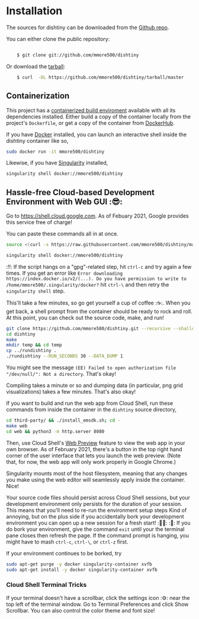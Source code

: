 # Installation

The sources for dishtiny can be downloaded from the [Github repo](https://github.com/mmore500/dishtiny).

You can either clone the public repository:

```bash

    $ git clone git://github.com/mmore500/dishtiny
```
Or download the [tarball](https://github.com/mmore500/dishtiny/tarball/master):

```bash
    $ curl  -OL https://github.com/mmore500/dishtiny/tarball/master
```

## Containerization

This project has a [containerized build enviroment](https://docs.docker.com/engine/reference/commandline/build/) available with all its dependencies installed. Either build a copy of the container locally from the project's `Dockerfile`,
or get a copy of the container from [DockerHub](https://hub.docker.com/r/mmore500/dishtiny).

If you have [Docker](https://docs.docker.com/) installed, you can launch an interactive shell inside the dishtiny container like so,
```bash
sudo docker run -it mmore500/dishtiny
```

Likewise, if you have [Singularity](https://sylabs.io/docs/) installed,
```bash
singularity shell docker://mmore500/dishtiny
```

## Hassle-free Cloud-based Development Environment with Web GUI ::sunglasses::

Go to <https://shell.cloud.google.com>.
As of Febuary 2021, Google provides this service free of charge!

You can paste these commands all in at once.
```bash
source <(curl -s https://raw.githubusercontent.com/mmore500/dishtiny/master/script/setup_cloudshell.sh)

singularity shell docker://mmore500/dishtiny
```

::bangbang::
If the script hangs on a "gpg"-related step, hit `ctrl-c` and try again a few times.
If you get an error like `Error downloading https://index.docker.io/v2/(...). Do you have permission to write to /home/mmore500/.singularity/docker?` hit `ctrl-\` and then retry the `singularity shell` step.

This'll take a few minutes, so go get yourself a cup of coffee ::coffee::.
When you get back, a shell prompt from the container should be ready to rock and roll.
At this point, you can check out the source code, make, and run!
```bash
git clone https://github.com/mmore500/dishtiny.git --recursive --shallow-submodules
cd dishtiny
make
mkdir temp && cd temp
cp ../rundishtiny .
./rundishtiny --RUN_SECONDS 30 --DATA_DUMP 1
```

You might see the message `(EE) Failed to open authorization file "/dev/null/": Not a directory`.
That's okay!

Compiling takes a minute or so and dumping data (in particular, png grid visualizations) takes a few minutes.
That's also okay!

If you want to build and run the web app from Cloud Shell, run these commands from inside the container in the `dishtiny` source directory,
```bash
cd third-party/ && ./install_emsdk.sh; cd -
make web
cd web && python3 -m http.server 8080
```

Then, use Cloud Shell's [Web Preview](https://cloud.google.com/shell/docs/using-web-preview) feature to view the web app in your own browser.
As of February 2021, there's a button in the top right hand corner of the user interface that lets you launch the web preview.
(Note that, for now, the web app will only work properly in Google Chrome.)

Singularity mounts most of the host filesystem, meaning that any changes you make using the web editor will seamlessly apply inside the container.
Nice!

Your source code files should persist across Cloud Shell sessions, but your development environment only persists for the duration of your session.
This means that you'll need to re-run the environment setup steps
Kind of annoying, but on the plus side if you accidentally bork your development environment you can open up a new session for a fresh start!
::man_shrugging:: ::rocket::
If you do bork your environment, give the command `exit` until your the terminal pane closes then refresh the page.
If the command prompt is hanging, you might have to mash `ctrl-c`, `ctrl-\`, or `ctrl-z` first.

If your environment continues to be borked, try
```bash
sudo apt-get purge -y docker singularity-container xvfb
sudo apt-get install -y docker singularity-container xvfb
```

### Cloud Shell Terminal Tricks

If your terminal doesn't have a scrollbar, click the settings icon ::gear:: near the top left of the terminal window. Go to Terminal Preferences and click Show Scrollbar.
You can also control the color theme and font size!
